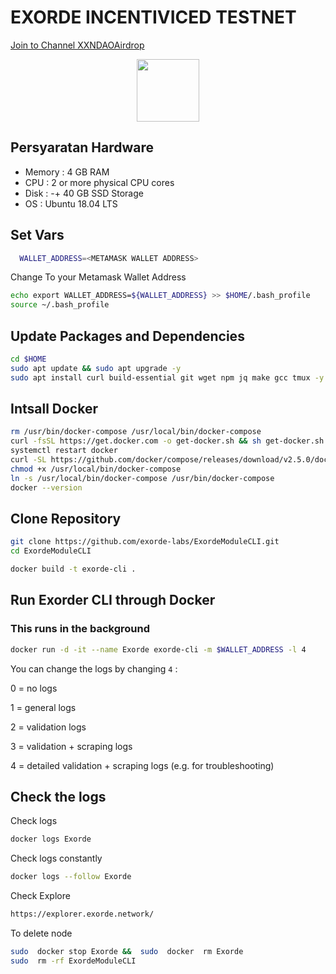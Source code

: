 
# EXORDE INCENTIVICED TESTNET
<p style="font-size:14px" align="left">
<a href="https://t.me/xxndaoairdrop" target="_blank">Join to Channel XXNDAOAirdrop</a>
</p>

<p align="center">
  <img height="100" height="auto" src="https://user-images.githubusercontent.com/65535542/200724874-aeb41a88-61f9-44d1-b6e5-1bb012310329.jpeg">
</p>


## Persyaratan Hardware

- Memory  : 4 GB RAM
- CPU     : 2 or more physical CPU cores
- Disk    : -+ 40 GB SSD Storage
- OS      : Ubuntu 18.04 LTS

## Set Vars

```bash
  WALLET_ADDRESS=<METAMASK WALLET ADDRESS>
```
Change <METAMASK WALLET ADDRESS> To your Metamask Wallet Address

```bash
echo export WALLET_ADDRESS=${WALLET_ADDRESS} >> $HOME/.bash_profile
source ~/.bash_profile
```

## Update Packages and Dependencies
```bash
cd $HOME
sudo apt update && sudo apt upgrade -y
sudo apt install curl build-essential git wget npm jq make gcc tmux -y && apt purge docker docker-engine docker.io containerd docker-compose -y
```

## Intsall Docker
```bash
rm /usr/bin/docker-compose /usr/local/bin/docker-compose
curl -fsSL https://get.docker.com -o get-docker.sh && sh get-docker.sh
systemctl restart docker
curl -SL https://github.com/docker/compose/releases/download/v2.5.0/docker-compose-linux-x86_64 -o /usr/local/bin/docker-compose
chmod +x /usr/local/bin/docker-compose
ln -s /usr/local/bin/docker-compose /usr/bin/docker-compose
docker --version
```
## Clone Repository
```bash
git clone https://github.com/exorde-labs/ExordeModuleCLI.git
cd ExordeModuleCLI
```

```bash
docker build -t exorde-cli .
```

## Run Exorder CLI through Docker
### This runs in the background

```bash
docker run -d -it --name Exorde exorde-cli -m $WALLET_ADDRESS -l 4
```

You can change the logs by changing ``4`` :

0 = no logs
  
1 = general logs
  
2 = validation logs
  
3 = validation + scraping logs

4 = detailed validation + scraping logs (e.g. for troubleshooting)

## Check the logs

Check logs

```bash
docker logs Exorde
```
Check logs constantly

```bash
docker logs --follow Exorde

```
Check Explore

```bash
https://explorer.exorde.network/
```

To delete node

```bash
sudo  docker stop Exorde &&  sudo  docker  rm Exorde
sudo  rm -rf ExordeModuleCLI
 ```
